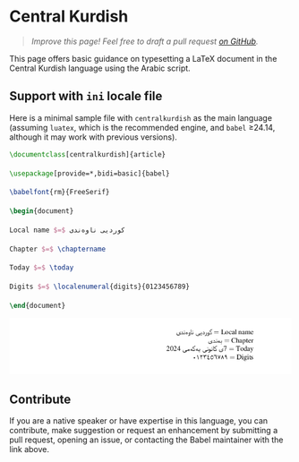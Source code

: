 # Central Kurdish

<blockquote>
  <p><em>Improve this page! Feel free to draft a pull request <a href="https://github.com/latex3/babel/tree/docs/docs">on GitHub</a>.</em></p>
</blockquote>

This page offers basic guidance on typesetting a LaTeX document in the
Central Kurdish language using the Arabic script.

## Support with `ini` locale file

Here is a minimal sample file with `centralkurdish` as the main language
(assuming `luatex`, which is the recommended engine, and `babel` ≥24.14,
although it may work with previous versions).

```tex
\documentclass[centralkurdish]{article}

\usepackage[provide=*,bidi=basic]{babel}

\babelfont{rm}{FreeSerif}

\begin{document}

Local name $=$ کوردیی ناوەندی

Chapter $=$ \chaptername

Today $=$ \today

Digits $=$ \localenumeral{digits}{0123456789}

\end{document}
```

![](../media/locale-centralkurdish.png)

## Contribute

If you are a native speaker or have expertise in this language, you can
contribute, make suggestion or request an enhancement by submitting a
pull request, opening an issue, or contacting the Babel maintainer with
the link above.